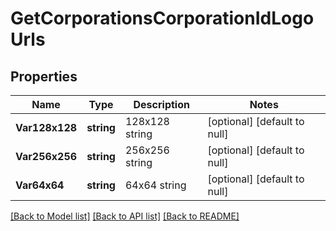 # GetCorporationsCorporationIdLogoUrls

## Properties
Name | Type | Description | Notes
------------ | ------------- | ------------- | -------------
**Var128x128** | **string** | 128x128 string | [optional] [default to null]
**Var256x256** | **string** | 256x256 string | [optional] [default to null]
**Var64x64** | **string** | 64x64 string | [optional] [default to null]

[[Back to Model list]](../README.md#documentation-for-models) [[Back to API list]](../README.md#documentation-for-api-endpoints) [[Back to README]](../README.md)



